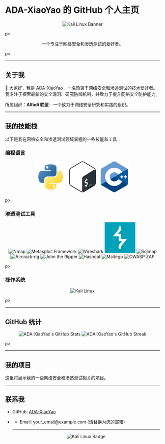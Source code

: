 # ADA-XiaoYao 的 GitHub 个人主页

<p align="center">
  <img src="https://github.com/ADA-XiaoYao/ADA-XiaoYao/blob/main/assets/kali_linux_banner.png?raw=true" alt="Kali Linux Banner">
</p>p>

<p align="center">
  一个专注于网络安全和渗透测试的爱好者。
</p>p>

---

## 关于我

👋 大家好，我是 ADA-XiaoYao，一名热衷于网络安全和渗透测试的技术爱好者。我专注于探索最新的安全漏洞、研究防御机制，并致力于提升网络安全防护能力。

所属组织：**Alfadi 联盟** - 一个致力于网络安全研究和实践的组织。

---

## 我的技能栈

以下是我在网络安全和渗透测试领域掌握的一些技能和工具：

### 编程语言

<p align="center">
  <img src="https://raw.githubusercontent.com/devicons/devicon/master/icons/python/python-original.svg" alt="Python" width="100"/>
    <img src="https://raw.githubusercontent.com/devicons/devicon/master/icons/bash/bash-original.svg" alt="Bash" width="100"/>
      <img src="https://raw.githubusercontent.com/devicons/devicon/master/icons/cplusplus/cplusplus-original.svg" alt="C++" width="100"/>
</p>p>

### 渗透测试工具

<p align="center">
  <img src="https://raw.githubusercontent.com/devicons/devicon/master/icons/nmap/nmap-original.svg" alt="Nmap" width="100"/>
    <img src="https://raw.githubusercontent.com/devicons/devicon/master/icons/metasploit/metasploit-plain.svg" alt="Metasploit Framework" width="100"/>
      <img src="https://raw.githubusercontent.com/devicons/devicon/master/icons/wireshark/wireshark-original.svg" alt="Wireshark" width="100"/>
        <img src="https://raw.githubusercontent.com/devicons/devicon/master/icons/burpsuite/burpsuite-original.svg" alt="Burp Suite" width="100"/>
          <img src="https://raw.githubusercontent.com/devicons/devicon/master/icons/sqlmap/sqlmap-original.svg" alt="Sqlmap" width="100"/>
            <img src="https://raw.githubusercontent.com/devicons/devicon/master/icons/aircrackng/aircrackng-original.svg" alt="Aircrack-ng" width="100"/>
              <img src="https://raw.githubusercontent.com/devicons/devicon/master/icons/johntheripper/johntheripper-original.svg" alt="John the Ripper" width="100"/>
                <img src="https://raw.githubusercontent.com/devicons/devicon/master/icons/hashcat/hashcat-original.svg" alt="Hashcat" width="100"/>
                  <img src="https://raw.githubusercontent.com/devicons/devicon/master/icons/maltego/maltego-original.svg" alt="Maltego" width="100"/>
                    <img src="https://raw.githubusercontent.com/devicons/devicon/master/icons/owaspzap/owaspzap-original.svg" alt="OWASP ZAP" width="100"/>
</p>p>

### 操作系统

<p align="center">
  <img src="https://raw.githubusercontent.com/devicons/devicon/master/icons/kali/kali-original.svg" alt="Kali Linux" width="100"/>
    <!-- 暂无Debian/Ubuntu和Windows Server的Logo，可根据需要添加 -->
</p>p>

---

## GitHub 统计

<p align="center">
  <img src="https://github-readme-stats.vercel.app/api?username=ADA-XiaoYao&show_icons=true&theme=dark&hide_border=true&count_private=true" alt="ADA-XiaoYao's GitHub Stats"/>
    <img src="https://github-readme-streak-stats.herokuapp.com/?user=ADA-XiaoYao&theme=dark&hide_border=true" alt="ADA-XiaoYao's GitHub Streak"/>
</p>p>

---

## 我的项目

这里将展示我的一些网络安全和渗透测试相关的项目。

---

## 联系我

- GitHub: [ADA-XiaoYao](https://github.com/ADA-XiaoYao)
- - Email: [your_email@example.com](mailto:your_email@example.com) (请替换为您的邮箱)
 
  - ---

  <p align="center">
    <img src="https://img.shields.io/badge/Powered%20by-Kali%20Linux-blue.svg?style=for-the-badge&logo=kali-linux&logoColor=white" alt="Kali Linux Badge">
      <img src="https://img.shields.io/badge/Cybersecurity-Penetration%20Te
